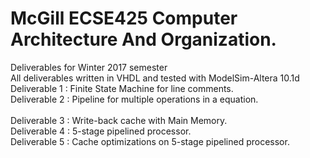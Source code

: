 # McGill ECSE425 Computer Architecture And Organization. <br/> 
Deliverables for Winter 2017 semester <br/>
All deliverables written in VHDL and tested with ModelSim-Altera 10.1d <br/>
Deliverable 1 : Finite State Machine for line comments. <br />
Deliverable 2 : Pipeline for multiple operations in a equation. <br />  
Deliverable 3 : Write-back cache with Main Memory. <br />
Deliverable 4 : 5-stage pipelined processor. <br />
Deliverable 5 : Cache optimizations on 5-stage pipelined processor. <br />

